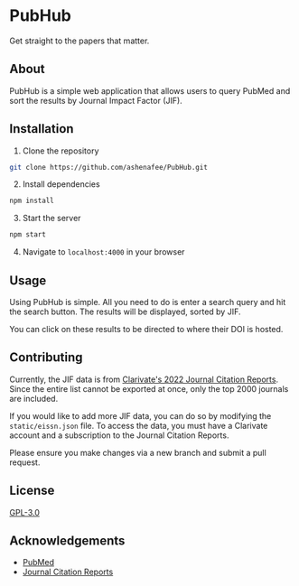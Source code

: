 # PubHub

Get straight to the papers that matter.

## About

PubHub is a simple web application that allows users to query PubMed and sort the results by Journal Impact Factor (JIF).

## Installation

1. Clone the repository

```bash
git clone https://github.com/ashenafee/PubHub.git
```

2. Install dependencies

```bash
npm install
```

3. Start the server

```bash
npm start
```

4. Navigate to `localhost:4000` in your browser

## Usage

Using PubHub is simple. All you need to do is enter a search query and hit the search button. The results will be displayed, sorted by JIF.

You can click on these results to be directed to where their DOI is hosted.

## Contributing

Currently, the JIF data is from [Clarivate's 2022 Journal Citation Reports](https://jcr.clarivate.com/jcr/home). Since the entire list cannot be exported at once, only the top 2000 journals are included.

If you would like to add more JIF data, you can do so by modifying the `static/eissn.json` file. To access the data, you must have a Clarivate account and a subscription to the Journal Citation Reports.

Please ensure you make changes via a new branch and submit a pull request.

## License

[GPL-3.0](https://choosealicense.com/licenses/gpl-3.0/)

## Acknowledgements

- [PubMed](https://pubmed.ncbi.nlm.nih.gov/)
- [Journal Citation Reports](https://jcr.clarivate.com/jcr/home)

